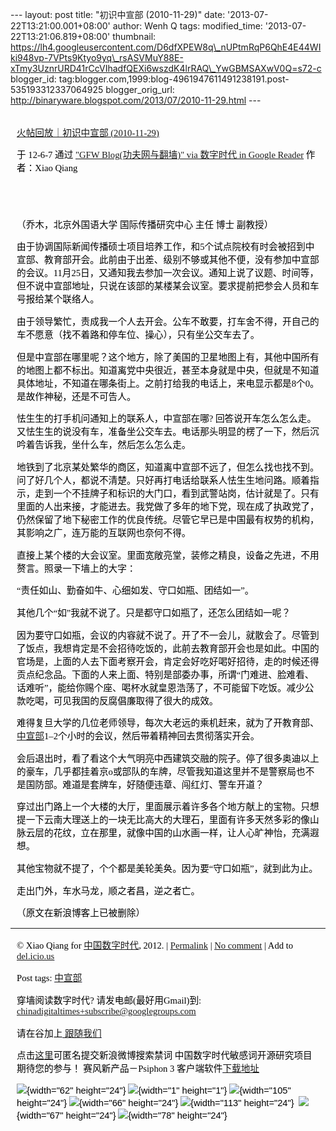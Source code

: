 --- layout: post title: "初识中宣部 (2010-11-29)" date:
'2013-07-22T13:21:00.001+08:00' author: Wenh Q tags: modified\_time:
'2013-07-22T13:21:06.819+08:00' thumbnail:
https://lh4.googleusercontent.com/D6dfXPEW8q\_nUPtmRqP6QhE4E44WIki948vp-7VPts9Ktyo9yq\_rsASVMuY88E-xTmy3UznrURD41rCcVIhadfQEXi6wszdK4lrRAQ\_YwGBMSAXwV0Q=s72-c
blogger\_id:
tag:blogger.com,1999:blog-4961947611491238191.post-535193312337064925
blogger\_orig\_url:
http://binaryware.blogspot.com/2013/07/2010-11-29.html ---
<div
style="color: black; direction: ltr; font-family: &quot;Arial&quot;; font-size: 11pt; margin-bottom: 0; margin-left: 7.5pt; margin-right: 7.5pt; margin-top: 0; padding: 0;">

<span
style="color: #0000ee; font-family: &quot;Verdana&quot;; text-decoration: underline;">[\
火帖回放｜初识中宣部
(2010-11-29)](http://feedproxy.google.com/~r/chinagfwblog/~3/20dMzVwpLqM/)</span>

</div>

<div
style="color: black; direction: ltr; font-family: &quot;Arial&quot;; font-size: 11pt; margin-bottom: 0; margin-left: 7.5pt; margin-right: 7.5pt; margin-top: 0; padding-bottom: 8pt; padding-left: 0; padding-right: 0; padding-top: 0;">

<span style="font-family: &quot;Verdana&quot;;">于 12-6-7 通过
</span><span
style="color: #0000ee; font-family: &quot;Verdana&quot;; text-decoration: underline;">["GFW
Blog(功夫网与翻墙)" via 数字时代 in Google
Reader](http://feeds2.feedburner.com/chinagfwblog)</span><span
style="font-family: &quot;Verdana&quot;;"> 作者：Xiao Qiang</span>

</div>

<div
style="color: black; direction: ltr; font-family: &quot;Arial&quot;; font-size: 11pt; height: 11pt; margin-bottom: 0; margin-left: 7.5pt; margin-right: 7.5pt; margin-top: 0; padding: 0;">

<span style="font-family: &quot;Verdana&quot;;"></span>

</div>

<div
style="color: black; direction: ltr; font-family: &quot;Arial&quot;; font-size: 11pt; margin-bottom: 0; margin-left: 7.5pt; margin-right: 7.5pt; margin-top: 0; padding: 0;">

<span style="font-family: &quot;Verdana&quot;;">（乔木，北京外国语大学
国际传播研究中心 主任 博士 副教授）</span>

</div>

<div
style="color: black; direction: ltr; font-family: &quot;Arial&quot;; font-size: 11pt; margin-bottom: 0; margin-left: 7.5pt; margin-right: 7.5pt; margin-top: 0; padding: 0;">

<span
style="font-family: &quot;Verdana&quot;;">由于协调国际新闻传播硕士项目培养工作，和5个试点院校有时会被招到中宣部、教育部开会。此前由于出差、级别不够或其他不便，没有参加中宣部的会议。11月25日，又通知我去参加一次会议。通知上说了议题、时间等，但不说中宣部地址，只说在该部的某楼某会议室。要求提前把参会人员和车号报给某个联络人。</span>

</div>

<div
style="color: black; direction: ltr; font-family: &quot;Arial&quot;; font-size: 11pt; margin-bottom: 0; margin-left: 7.5pt; margin-right: 7.5pt; margin-top: 0; padding: 0;">

<span
style="font-family: &quot;Verdana&quot;;">由于领导繁忙，责成我一个人去开会。公车不敢要，打车舍不得，开自己的车不愿意（找不着路和停车位、操心），只有坐公交车去了。</span>

</div>

<div
style="color: black; direction: ltr; font-family: &quot;Arial&quot;; font-size: 11pt; margin-bottom: 0; margin-left: 7.5pt; margin-right: 7.5pt; margin-top: 0; padding: 0;">

<span
style="font-family: &quot;Verdana&quot;;">但是中宣部在哪里呢？这个地方，除了美国的卫星地图上有，其他中国所有的地图上都不标出。知道离党中央很近，甚至本身就是中央，但就是不知道具体地址，不知道在哪条街上。之前打给我的电话上，来电显示都是8个0。是故作神秘，还是不可告人。</span>

</div>

<div
style="color: black; direction: ltr; font-family: &quot;Arial&quot;; font-size: 11pt; margin-bottom: 0; margin-left: 7.5pt; margin-right: 7.5pt; margin-top: 0; padding: 0;">

<span
style="font-family: &quot;Verdana&quot;;">怯生生的打手机问通知上的联系人，中宣部在哪?
回答说开车怎么怎么走。又怯生生的说没有车，准备坐公交车去。电话那头明显的楞了一下，然后沉吟着告诉我，坐什么车，然后怎么怎么走。</span>

</div>

<div
style="color: black; direction: ltr; font-family: &quot;Arial&quot;; font-size: 11pt; margin-bottom: 0; margin-left: 7.5pt; margin-right: 7.5pt; margin-top: 0; padding: 0;">

<span
style="font-family: &quot;Verdana&quot;;">地铁到了北京某处繁华的商区，知道离中宣部不远了，但怎么找也找不到。问了好几个人，都说不清楚。只好再打电话给联系人怯生生地问路。顺着指示，走到一个不挂牌子和标识的大门口，看到武警站岗，估计就是了。只有里面的人出来接，才能进去。我党做了多年的地下党，现在成了执政党了，仍然保留了地下秘密工作的优良传统。尽管它早已是中国最有权势的机构，其影响之广，连万能的互联网也奈何不得。</span>

</div>

<div
style="color: black; direction: ltr; font-family: &quot;Arial&quot;; font-size: 11pt; margin-bottom: 0; margin-left: 7.5pt; margin-right: 7.5pt; margin-top: 0; padding: 0;">

<span
style="font-family: &quot;Verdana&quot;;">直接上某个楼的大会议室。里面宽敞亮堂，装修之精良，设备之先进，不用赘言。照录一下墙上的大字：</span>

</div>

<div
style="color: black; direction: ltr; font-family: &quot;Arial&quot;; font-size: 11pt; margin-bottom: 0; margin-left: 7.5pt; margin-right: 7.5pt; margin-top: 0; padding: 0;">

<span
style="font-family: &quot;Verdana&quot;;">“责任如山、勤奋如牛、心细如发、守口如瓶、团结如一”。</span>

</div>

<div
style="color: black; direction: ltr; font-family: &quot;Arial&quot;; font-size: 11pt; margin-bottom: 0; margin-left: 7.5pt; margin-right: 7.5pt; margin-top: 0; padding: 0;">

<span
style="font-family: &quot;Verdana&quot;;">其他几个“如”我就不说了。只是都守口如瓶了，还怎么团结如一呢？</span>

</div>

<div
style="color: black; direction: ltr; font-family: &quot;Arial&quot;; font-size: 11pt; margin-bottom: 0; margin-left: 7.5pt; margin-right: 7.5pt; margin-top: 0; padding: 0;">

<span
style="font-family: &quot;Verdana&quot;;">因为要守口如瓶，会议的内容就不说了。开了不一会儿，就散会了。尽管到了饭点，我想肯定是不会招待吃饭的，此前去教育部开会也是如此。中国的官场是，上面的人去下面考察开会，肯定会好吃好喝好招待，走的时候还得贡点纪念品。下面的人来上面、特别是部委办事，所谓“门难进、脸难看、话难听”，能给你赐个座、喝杯水就皇恩浩荡了，不可能留下吃饭。减少公款吃喝，可见我国的反腐倡廉取得了很大的成效。</span>

</div>

<div
style="color: black; direction: ltr; font-family: &quot;Arial&quot;; font-size: 11pt; margin-bottom: 0; margin-left: 7.5pt; margin-right: 7.5pt; margin-top: 0; padding: 0;">

<span
style="font-family: &quot;Verdana&quot;;">难得复旦大学的几位老师领导，每次大老远的乘机赶来，就为了开教育部、</span><span
style="color: #0000ee; font-family: &quot;Verdana&quot;; text-decoration: underline;">[中宣部](https://caonima.info/chinese/tag/%e4%b8%ad%e5%ae%a3%e9%83%a8/?category=10466)</span><span
style="font-family: &quot;Verdana&quot;;">1–2个小时的会议，然后带着精神回去贯彻落实开会。</span>

</div>

<div
style="color: black; direction: ltr; font-family: &quot;Arial&quot;; font-size: 11pt; margin-bottom: 0; margin-left: 7.5pt; margin-right: 7.5pt; margin-top: 0; padding: 0;">

<span
style="font-family: &quot;Verdana&quot;;">会后退出时，看了看这个大气明亮中西建筑交融的院子。停了很多奥迪以上的豪车，几乎都挂着京o或部队的车牌，尽管我知道这里并不是警察局也不是国防部。难道是套牌车，好随便违章、闯红灯、警车开道？</span>

</div>

<div
style="color: black; direction: ltr; font-family: &quot;Arial&quot;; font-size: 11pt; margin-bottom: 0; margin-left: 7.5pt; margin-right: 7.5pt; margin-top: 0; padding: 0;">

<span
style="font-family: &quot;Verdana&quot;;">穿过出门路上一个大楼的大厅，里面展示着许多各个地方献上的宝物。只想提一下云南大理送上的一块无比高大的大理石，里面有许多天然多彩的像山脉云层的花纹，立在那里，就像中国的山水画一样，让人心旷神怡，充满遐想。</span>

</div>

<div
style="color: black; direction: ltr; font-family: &quot;Arial&quot;; font-size: 11pt; margin-bottom: 0; margin-left: 7.5pt; margin-right: 7.5pt; margin-top: 0; padding: 0;">

<span
style="font-family: &quot;Verdana&quot;;">其他宝物就不提了，个个都是美轮美奂。因为要“守口如瓶”，就到此为止。</span>

</div>

<div
style="color: black; direction: ltr; font-family: &quot;Arial&quot;; font-size: 11pt; margin-bottom: 0; margin-left: 7.5pt; margin-right: 7.5pt; margin-top: 0; padding: 0;">

<span
style="font-family: &quot;Verdana&quot;;">走出门外，车水马龙，顺之者昌，逆之者亡。</span>

</div>

<div
style="color: black; direction: ltr; font-family: &quot;Arial&quot;; font-size: 11pt; margin-bottom: 0; margin-left: 7.5pt; margin-right: 7.5pt; margin-top: 0; padding: 0;">

<span
style="font-family: &quot;Verdana&quot;;">（原文在新浪博客上已被删除）</span>

</div>

------------------------------------------------------------------------

<div
style="color: black; direction: ltr; font-family: &quot;Arial&quot;; font-size: 11pt; margin-bottom: 0; margin-left: 7.5pt; margin-right: 7.5pt; margin-top: 0; padding: 0;">

<span style="font-family: &quot;Verdana&quot;;">© Xiao Qiang for
</span><span
style="color: #0000ee; font-family: &quot;Verdana&quot;; text-decoration: underline;">[中国数字时代](https://caonima.info/chinese)</span><span
style="font-family: &quot;Verdana&quot;;">, 2012. | </span><span
style="color: #0000ee; font-family: &quot;Verdana&quot;; text-decoration: underline;">[Permalink](https://caonima.info/chinese/2012/06/%e5%88%9d%e8%af%86%e4%b8%ad%e5%ae%a3%e9%83%a8-2010-11-29-030955/)</span><span
style="font-family: &quot;Verdana&quot;;"> | </span><span
style="color: #0000ee; font-family: &quot;Verdana&quot;; text-decoration: underline;">[No
comment](https://caonima.info/chinese/2012/06/%e5%88%9d%e8%af%86%e4%b8%ad%e5%ae%a3%e9%83%a8-2010-11-29-030955/#comments)</span><span
style="font-family: &quot;Verdana&quot;;"> | Add to </span><span
style="color: #0000ee; font-family: &quot;Verdana&quot;; text-decoration: underline;">[del.icio.us](http://del.icio.us/post?url=https://caonima.info/chinese/2012/06/%E5%88%9D%E8%AF%86%E4%B8%AD%E5%AE%A3%E9%83%A8-2010-11-29-030955/&title=%E7%81%AB%E5%B8%96%E5%9B%9E%E6%94%BE%EF%BD%9C%E5%88%9D%E8%AF%86%E4%B8%AD%E5%AE%A3%E9%83%A8+(2010-11-29))</span>

</div>

<div
style="color: black; direction: ltr; font-family: &quot;Arial&quot;; font-size: 11pt; margin-bottom: 0; margin-left: 7.5pt; margin-right: 7.5pt; margin-top: 0; padding: 0;">

<span style="font-family: &quot;Verdana&quot;;">Post tags: </span><span
style="color: #0000ee; font-family: &quot;Verdana&quot;; text-decoration: underline;">[中宣部](https://caonima.info/chinese/tag/%e4%b8%ad%e5%ae%a3%e9%83%a8/?category=10466)</span>

</div>

<div
style="color: black; direction: ltr; font-family: &quot;Arial&quot;; font-size: 11pt; margin-bottom: 0; margin-left: 7.5pt; margin-right: 7.5pt; margin-top: 0; padding: 0;">

<span style="font-family: &quot;Verdana&quot;;">穿墙阅读数字时代?
请发电邮(最好用Gmail)到: </span><span
style="color: #0000ee; font-family: &quot;Verdana&quot;; text-decoration: underline;">[chinadigitaltimes+subscribe@googlegroups.com](mailto:chinadigitaltimes%2Bsubscribe@googlegroups.com)</span>

</div>

<div
style="color: black; direction: ltr; font-family: &quot;Arial&quot;; font-size: 11pt; margin-bottom: 0; margin-left: 7.5pt; margin-right: 7.5pt; margin-top: 0; padding: 0;">

<span style="font-family: &quot;Verdana&quot;;">请在谷加上</span><span
style="color: #0000ee; font-family: &quot;Verdana&quot;; text-decoration: underline;">[ 跟随我们](https://plus.google.com/112915952962578336480)</span>

</div>

<div
style="color: black; direction: ltr; font-family: &quot;Arial&quot;; font-size: 11pt; margin-bottom: 0; margin-left: 7.5pt; margin-right: 7.5pt; margin-top: 0; padding: 0;">

<span style="font-family: &quot;Verdana&quot;;">点击</span><span
style="color: #0000ee; font-family: &quot;Verdana&quot;; text-decoration: underline;">[这里](https://docs.google.com/a/chinadigitaltimes.net/spreadsheet/viewform?hl=zh-CN&formkey=dGRpN3FrVThuMFFsZHBZcmNGLW94dEE6MQ#gid=0)</span><span
style="font-family: &quot;Verdana&quot;;">可匿名提交新浪微博搜索禁词
中国数字时代敏感词开源研究项目期待您的参与！ 赛风新产品－Psiphon 3
客户端软件</span><span
style="color: #0000ee; font-family: &quot;Verdana&quot;; text-decoration: underline;">[下载地址](http://dld.bz/caonima745)</span>

</div>

<div
style="color: black; direction: ltr; font-family: &quot;Arial&quot;; font-size: 11pt; margin-bottom: 0; margin-left: 7.5pt; margin-right: 7.5pt; margin-top: 0; padding: 0;">

![](https://lh4.googleusercontent.com/D6dfXPEW8q_nUPtmRqP6QhE4E44WIki948vp-7VPts9Ktyo9yq_rsASVMuY88E-xTmy3UznrURD41rCcVIhadfQEXi6wszdK4lrRAQ_YwGBMSAXwV0Q){width="62"
height="24"}<span
style="font-family: &quot;Verdana&quot;;"> </span>![](https://lh3.googleusercontent.com/LUXxopkmv8OxMBYWjHl44jZjhpJ9ueanqn0Ntp4crw4GKbK04tKksnvlubeugQ0TzAeJXpPuhjtZO1Jjane9TqsP4NkBkGGK9RhRgCd_p23b94TBj0Y){width="1"
height="1"}<span
style="font-family: &quot;Verdana&quot;;"> </span>![](https://lh6.googleusercontent.com/y0ytQ-KlGEwxJEif3lRB5iXA8P5KT5DfPcSXqRkea4X82-vbYxSq4sTngTS8x54YbLpdFR6SigJhsMq80OIMttBbnpRlD_yV8LwGC6nrlzvVYfBypyM){width="105"
height="24"}<span
style="font-family: &quot;Verdana&quot;;"> </span>![](https://lh4.googleusercontent.com/3-153syX5Mb0RQFQap7kxYDOBRdRJ3uebfdd5rMOW_Sn9UT_LjALxDAYEPvfedOa27LJgHStDSYYO-9N3VT7khhsG8eflLwTDHFL8hW1-ZhLTiI7gcs){width="66"
height="24"}<span
style="font-family: &quot;Verdana&quot;;"> </span>![](https://lh6.googleusercontent.com/xhK5swKYSDpveAPiSHmUJ7GkBnZr0BUpdXKRUVF0dbfbUKc7Wa7Z3B7GDcoSDENbFH5Kbd1Bg4cePx__TWMNdAqyJ97KkKPTJAUJ3iVWJC0mvYUxLsI){width="113"
height="24"}<span
style="font-family: &quot;Verdana&quot;;"> </span><span
style="font-family: &quot;Verdana&quot;;"> </span>![](https://lh6.googleusercontent.com/l6VrSK0O8YgPqW10ggDLTHDq7zX6PYOulEInuVqdjrswYz4Q9MrOauWj3lyTdtr_0lGW7T9cEZQeS76igkOu_L-l4hN8J4kGIGk8fsZpuqQkKhUQ8n8){width="67"
height="24"}<span
style="font-family: &quot;Verdana&quot;;"> </span>![](https://lh4.googleusercontent.com/B7xxjz_WQ6tbe4kdIi4174zRB0n-KuYJ7YQdh3FW7eVQg_RCv2TWQcBHLfQA9ZypI5gT5sTmVs23CWEuUye08Iy9-O0BOe8vP0YhqVKvuHRMmkXa_9k){width="78"
height="24"}

</div>
